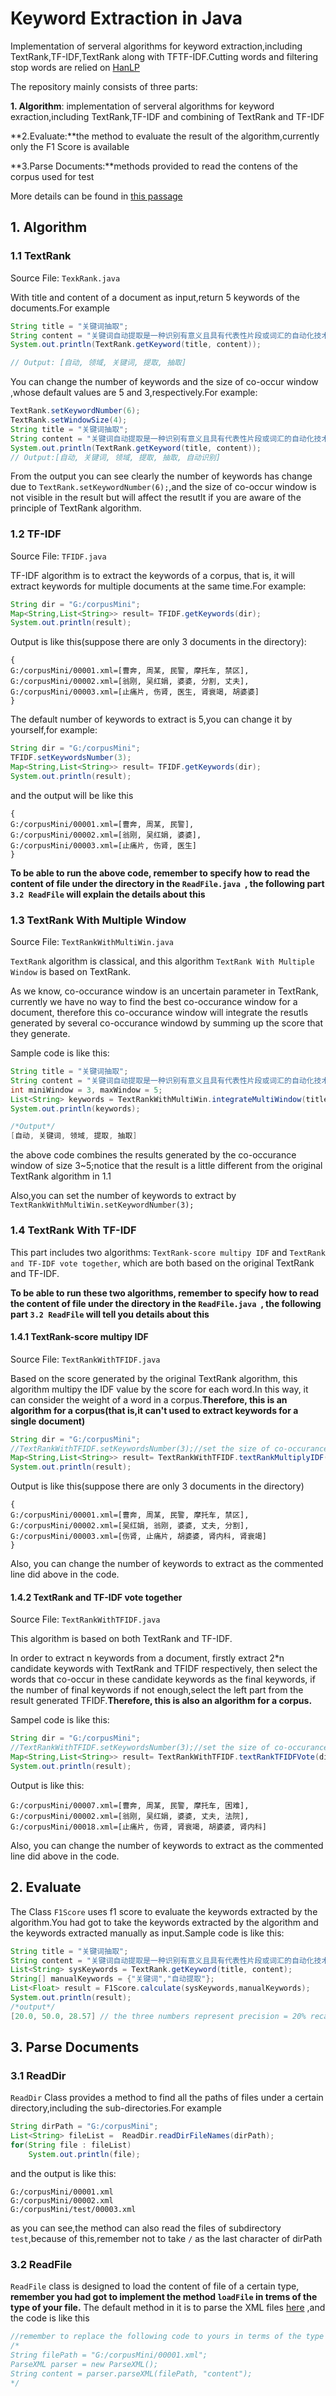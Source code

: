 # Keyword Extraction in Java

Implementation of serveral algorithms for keyword extraction,including TextRank,TF-IDF,TextRank along with TFTF-IDF.Cutting words and filtering stop words are relied on [HanLP](https://github.com/hankcs/HanLP)

The repository mainly consists of three parts:

**1. Algorithm**: implementation of serveral algorithms for keyword exraction,including TextRank,TF-IDF and combining of  TextRank and TF-IDF

**2.Evaluate:**the method to evaluate the result of the algorithm,currently only the F1 Score is available

**3.Parse Documents:**methods provided to read the contens of the corpus used for test


More details can be found in [this passage](http://wulc.me/2016/05/28/%E5%85%B3%E9%94%AE%E8%AF%8D%E6%8A%BD%E5%8F%96%E7%AE%97%E6%B3%95%E7%9A%84%E7%A0%94%E7%A9%B6/)

## 1. Algorithm

### 1.1 TextRank

Source File: `TexkRank.java`

With title and content of a document as input,return 5 keywords of the documents.For example

```java
String title = "关键词抽取";
String content = "关键词自动提取是一种识别有意义且具有代表性片段或词汇的自动化技术。关键词自动提取在文本挖掘域被称为关键词抽取，在计算语言学领域通常着眼于术语自动识别，在信息检索领域，就是指自动标引。";
System.out.println(TextRank.getKeyword(title, content));

// Output: [自动, 领域, 关键词, 提取, 抽取]
```

You can change the number of keywords and the size of co-occur window ,whose default values are 5 and 3,respectively.For example:
```java
TextRank.setKeywordNumber(6);
TextRank.setWindowSize(4);
String title = "关键词抽取";
String content = "关键词自动提取是一种识别有意义且具有代表性片段或词汇的自动化技术。关键词自动提取在文本挖掘域被称为关键词抽取，在计算语言学领域通常着眼于术语自动识别，在信息检索领域，就是指自动标引。";
System.out.println(TextRank.getKeyword(title, content));
// Output:[自动, 关键词, 领域, 提取, 抽取, 自动识别]
```

From the output you can see clearly the number of keywords has change due to `TextRank.setKeywordNumber(6);`,and the size of co-occur window is not visible in the result but will affect the resutlt if you are aware of the principle of TextRank algorithm.


### 1.2 TF-IDF

Source File: `TFIDF.java`

TF-IDF algorithm is to extract the keywords of a corpus, that is, it will extract keywords for multiple documents at the same time.For example:

```java
String dir = "G:/corpusMini";
Map<String,List<String>> result= TFIDF.getKeywords(dir);
System.out.println(result);
```

Output is like this(suppose there are only 3 documents in the directory):
```
{
G:/corpusMini/00001.xml=[曹奔, 周某, 民警, 摩托车, 禁区],
G:/corpusMini/00002.xml=[翁刚, 吴红娟, 婆婆, 分割, 丈夫], 
G:/corpusMini/00003.xml=[止痛片, 伤肾, 医生, 肾衰竭, 胡婆婆]
}
```

The default number of keywords to extract is 5,you can change it by yourself,for example:

```java
String dir = "G:/corpusMini";
TFIDF.setKeywordsNumber(3);
Map<String,List<String>> result= TFIDF.getKeywords(dir);
System.out.println(result);
```

and the output will be like this
```
{
G:/corpusMini/00001.xml=[曹奔, 周某, 民警],
G:/corpusMini/00002.xml=[翁刚, 吴红娟, 婆婆], 
G:/corpusMini/00003.xml=[止痛片, 伤肾, 医生]
}
```

**To be able to run the above code, remember to specify how to read the content of file under the directory in the `ReadFile.java `, the following part `3.2 ReadFile` will explain the details about this**


### 1.3 TextRank With Multiple Window

Source File: `TextRankWithMultiWin.java`

`TextRank`  algorithm is classical, and this algorithm `TextRank With Multiple Window` is based on TextRank.

As we know, co-occurance window is an uncertain parameter in TextRank, currently we have no way to find the best co-occurance window for a document, therefore this co-occurance window will integrate the resutls generated by several co-occurance windowd by summing up the score that they generate.

Sample code is like this:
```java
String title = "关键词抽取";
String content = "关键词自动提取是一种识别有意义且具有代表性片段或词汇的自动化技术。关键词自动提取在文本挖掘域被称为关键词抽取，在计算语言学领域通常着眼于术语自动识别，在信息检索领域，就是指自动标引。";
int miniWindow = 3, maxWindow = 5;
List<String> keywords = TextRankWithMultiWin.integrateMultiWindow(title, content, miniWindow, maxWindow);
System.out.println(keywords);

/*Output*/
[自动, 关键词, 领域, 提取, 抽取]
```

the above code combines the results generated by the co-occurance window of size 3~5;notice that the result is a little different from the original TextRank algorithm in 1.1

Also,you can set the number of keywords to extract by `TextRankWithMultiWin.setKeywordNumber(3);`


### 1.4 TextRank With TF-IDF

This part includes two algorithms: `TextRank-score multipy IDF` and `TextRank and TF-IDF vote together`, which are both based on the original TextRank and TF-IDF.

**To be able to run these two algorithms, remember to specify how to read the content of file under the directory in the `ReadFile.java `, the following part `3.2 ReadFile` will tell you details about this**

#### 1.4.1 TextRank-score multipy IDF

Source File: `TextRankWithTFIDF.java`

Based on the score generated by the original TextRank algorithm, this algorithm multipy the IDF value by the score for each word.In this way, it can consider the weight of a word in a corpus.**Therefore, this is an algorithm for a corpus(that is,it can't used to extract keywords for a single document)**
```java
String dir = "G:/corpusMini";
//TextRankWithTFIDF.setKeywordsNumber(3);//set the size of co-occurance window,default 5 
Map<String,List<String>> result= TextRankWithTFIDF.textRankMultiplyIDF(dir);
System.out.println(result);
```

Output is like this(suppose there are only 3 documents in the directory)
```
{
G:/corpusMini/00001.xml=[曹奔, 周某, 民警, 摩托车, 禁区], 
G:/corpusMini/00002.xml=[吴红娟, 翁刚, 婆婆, 丈夫, 分割], 
G:/corpusMini/00003.xml=[伤肾, 止痛片, 胡婆婆, 肾内科, 肾衰竭]
}
```
Also, you can change the number of keywords to extract as the commented line did above in the code.

#### 1.4.2 TextRank and TF-IDF vote together

Source File: `TextRankWithTFIDF.java`

This algorithm is based on both TextRank and TF-IDF.

In order to extract n keywords from a document, firstly extract 2*n candidate keywords with TextRank and TFIDF respectively, then select the words that co-occur in these candidate keywords as the final keywords, if the number of final keywords if not enough,select the left part from the result generated TFIDF.**Therefore, this is also an algorithm for a corpus.**

Sampel code is like this:
```java
String dir = "G:/corpusMini";
//TextRankWithTFIDF.setKeywordsNumber(3);//set the size of co-occurance window,default 5 
Map<String,List<String>> result= TextRankWithTFIDF.textRankTFIDFVote(dir);
System.out.println(result);
```

Output is like this:
```
G:/corpusMini/00007.xml=[曹奔, 周某, 民警, 摩托车, 困难],
G:/corpusMini/00002.xml=[翁刚, 吴红娟, 婆婆, 丈夫, 法院], 
G:/corpusMini/00018.xml=[止痛片, 伤肾, 肾衰竭, 胡婆婆, 肾内科]
```

Also, you can change the number of keywords to extract as the commented line did above in the code.


## 2. Evaluate

The Class `F1Score`  uses f1 score to evaluate the keywords extracted by the algorithm.You had got to take the keywords extracted by the algorithm and the keywords extracted manually as input.Sample code is like this:

```java
String title = "关键词抽取";
String content = "关键词自动提取是一种识别有意义且具有代表性片段或词汇的自动化技术。关键词自动提取在文本挖掘域被称为关键词抽取，在计算语言学领域通常着眼于术语自动识别，在信息检索领域，就是指自动标引。";
List<String> sysKeywords = TextRank.getKeyword(title, content);
String[] manualKeywords = {"关键词","自动提取"};
List<Float> result = F1Score.calculate(sysKeywords,manualKeywords);
System.out.println(result);
/*output*/
[20.0, 50.0, 28.57] // the three numbers represent precision = 20% recall=50% F1 =28.57%
```


## 3. Parse Documents

### 3.1 ReadDir
`ReadDir` Class provides a method to find all the paths of files under a certain directory,including the sub-directories.For example

```java
String dirPath = "G:/corpusMini";
List<String> fileList =  ReadDir.readDirFileNames(dirPath);
for(String file : fileList)
    System.out.println(file);
```

and the output is like this:
```
G:/corpusMini/00001.xml
G:/corpusMini/00002.xml
G:/corpusMini/test/00003.xml
```

as you can see,the method can also read the files of subdirectory `test`,because of this,remember not to take  `/`  as the last character of dirPath

### 3.2 ReadFile

`ReadFile` class is designed to load the content of file of a certain type, **remember you had got to implement the method `loadFile` in trems of the type of your file.** The default method in it is to parse the XML files [here](https://github.com/iamxiatian/data/tree/master/sohu-dataset) ,and the code is like this

```java
//remember to replace the following code to yours in terms of the type of your files
/*
String filePath = "G:/corpusMini/00001.xml";
ParseXML parser = new ParseXML();
String content = parser.parseXML(filePath, "content");
*/
```

